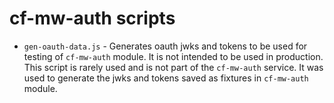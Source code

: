 # cf-mw-auth scripts

- `gen-oauth-data.js` - Generates oauth jwks and tokens to be used for testing
  of `cf-mw-auth` module. It is not intended to be used in production. This
  script is rarely used and is not part of the `cf-mw-auth` service. It was used
  to generate the jwks and tokens saved as fixtures in `cf-mw-auth` module.

